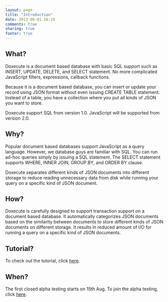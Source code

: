 ```yaml
---
layout: page
title: "Introduction"
date: 2013-08-01 16:19
comments: true
sharing: true
footer: true
---
```

What?
-----
Doxecute is a document based database with basic SQL support such as INSERT, UPDATE, DELETE, and SELECT statement. No more complicated JavaScript filters, expressions, callback functions.
 
Because it is a document based database, you can insert or update your record using JSON format without even issuing CREATE TABLE statement. Instead of a table, you have a collection where you put all kinds of JSON you want to store. 

Doxecute support SQL from version 1.0. JavaScript will be supported from version 2.0.

Why?
----
Popular document based databases support JavaScript as a query language. However, we database guys are familiar with SQL. You can run ad-hoc queries simply by issuing a SQL statement. The SELECT statement supports WHERE, INNER JOIN, GROUP BY, and ORDER BY clause. 

Doxecute separates different kinds of JSON documents into different storage to reduce reading unnecessary data from disk while running your query on a specific kind of JSON document. 

How?
----
Doxecute is carefully designed to support transaction support on a document based database. It automatically categorizes JSON documents based on the similarity between documents to store different kinds of JSON documents on different storage. It results in reduced amount of I/O for running a query on a specific kind of JSON documents.  

Tutorial?
---------
To check out the tutorial, click [here](tutorials).
  
When?
-----
The first closed alpha testing starts on 15th Aug. To join the alpha testing, click [here](alpha-testing).

